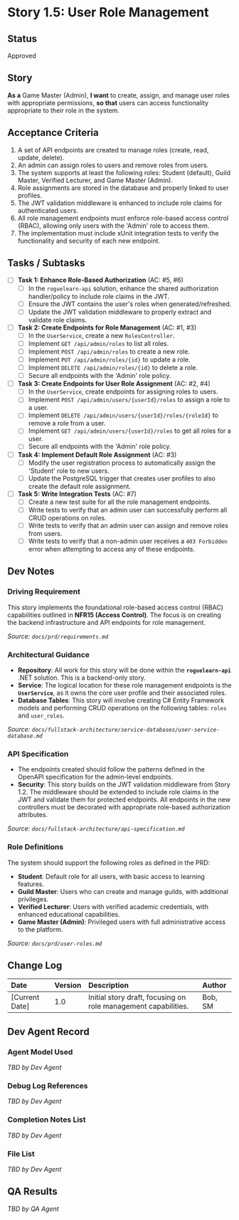 # **Story 1.5: User Role Management**

## Status

Approved

## Story

**As a** Game Master (Admin),
**I want** to create, assign, and manage user roles with appropriate permissions,
**so that** users can access functionality appropriate to their role in the system.

## Acceptance Criteria

1. A set of API endpoints are created to manage roles (create, read, update, delete).
2. An admin can assign roles to users and remove roles from users.
3. The system supports at least the following roles: Student (default), Guild Master, Verified Lecturer, and Game Master (Admin).
4. Role assignments are stored in the database and properly linked to user profiles.
5. The JWT validation middleware is enhanced to include role claims for authenticated users.
6. All role management endpoints must enforce role-based access control (RBAC), allowing only users with the 'Admin' role to access them.
7. The implementation must include xUnit integration tests to verify the functionality and security of each new endpoint.

## Tasks / Subtasks

- [ ] **Task 1: Enhance Role-Based Authorization** (AC: #5, #6)
    - [ ] In the `roguelearn-api` solution, enhance the shared authorization handler/policy to include role claims in the JWT.
    - [ ] Ensure the JWT contains the user's roles when generated/refreshed.
    - [ ] Update the JWT validation middleware to properly extract and validate role claims.
- [ ] **Task 2: Create Endpoints for Role Management** (AC: #1, #3)
    - [ ] In the `UserService`, create a new `RolesController`.
    - [ ] Implement `GET /api/admin/roles` to list all roles.
    - [ ] Implement `POST /api/admin/roles` to create a new role.
    - [ ] Implement `PUT /api/admin/roles/{id}` to update a role.
    - [ ] Implement `DELETE /api/admin/roles/{id}` to delete a role.
    - [ ] Secure all endpoints with the 'Admin' role policy.
- [ ] **Task 3: Create Endpoints for User Role Assignment** (AC: #2, #4)
    - [ ] In the `UserService`, create endpoints for assigning roles to users.
    - [ ] Implement `POST /api/admin/users/{userId}/roles` to assign a role to a user.
    - [ ] Implement `DELETE /api/admin/users/{userId}/roles/{roleId}` to remove a role from a user.
    - [ ] Implement `GET /api/admin/users/{userId}/roles` to get all roles for a user.
    - [ ] Secure all endpoints with the 'Admin' role policy.
- [ ] **Task 4: Implement Default Role Assignment** (AC: #3)
    - [ ] Modify the user registration process to automatically assign the 'Student' role to new users.
    - [ ] Update the PostgreSQL trigger that creates user profiles to also create the default role assignment.
- [ ] **Task 5: Write Integration Tests** (AC: #7)
    - [ ] Create a new test suite for all the role management endpoints.
    - [ ] Write tests to verify that an admin user can successfully perform all CRUD operations on roles.
    - [ ] Write tests to verify that an admin user can assign and remove roles from users.
    - [ ] Write tests to verify that a non-admin user receives a `403 Forbidden` error when attempting to access any of these endpoints.

## Dev Notes

### **Driving Requirement**
This story implements the foundational role-based access control (RBAC) capabilities outlined in **NFR15 (Access Control)**. The focus is on creating the backend infrastructure and API endpoints for role management.

*Source: `docs/prd/requirements.md`*

### **Architectural Guidance**
* **Repository**: All work for this story will be done within the **`roguelearn-api`** .NET solution. This is a backend-only story.
* **Service**: The logical location for these role management endpoints is the **`UserService`**, as it owns the core user profile and their associated roles.
* **Database Tables**: This story will involve creating C# Entity Framework models and performing CRUD operations on the following tables: `roles` and `user_roles`.

*Source: `docs/fullstack-architecture/service-databases/user-service-database.md`*

### **API Specification**
* The endpoints created should follow the patterns defined in the OpenAPI specification for the admin-level endpoints.
* **Security**: This story builds on the JWT validation middleware from Story 1.2. The middleware should be extended to include role claims in the JWT and validate them for protected endpoints. All endpoints in the new controllers must be decorated with appropriate role-based authorization attributes.

*Source: `docs/fullstack-architecture/api-specification.md`*

### **Role Definitions**
The system should support the following roles as defined in the PRD:
* **Student**: Default role for all users, with basic access to learning features.
* **Guild Master**: Users who can create and manage guilds, with additional privileges.
* **Verified Lecturer**: Users with verified academic credentials, with enhanced educational capabilities.
* **Game Master (Admin)**: Privileged users with full administrative access to the platform.

*Source: `docs/prd/user-roles.md`*

## Change Log

| Date | Version | Description | Author |
| :--- | :--- | :--- | :--- |
| [Current Date] | 1.0 | Initial story draft, focusing on role management capabilities. | Bob, SM |

## Dev Agent Record

### Agent Model Used
_TBD by Dev Agent_

### Debug Log References
_TBD by Dev Agent_

### Completion Notes List
_TBD by Dev Agent_

### File List
_TBD by Dev Agent_

## QA Results
_TBD by QA Agent_